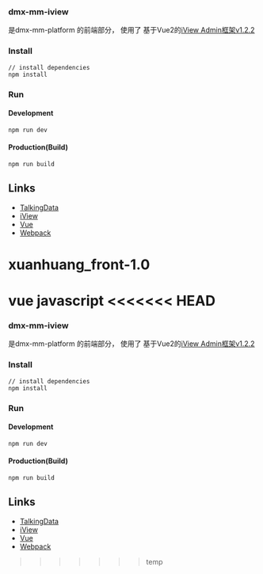 ### dmx-mm-iview 
是dmx-mm-platform 的前端部分，
使用了 基于Vue2的[iView Admin框架v1.2.2](https://iview.github.io/iview-admin)

### Install
```bush
// install dependencies
npm install
```
### Run
#### Development
```bush
npm run dev
```
#### Production(Build)
```bush
npm run build
```

## Links

- [TalkingData](https://github.com/TalkingData)
- [iView](https://github.com/iview/iview)
- [Vue](https://github.com/vuejs/vue)
- [Webpack](https://github.com/webpack/webpack)

# xuanhuang_front-1.0
vue javascript
<<<<<<< HEAD
=======
### dmx-mm-iview 
是dmx-mm-platform 的前端部分，
使用了 基于Vue2的[iView Admin框架v1.2.2](https://iview.github.io/iview-admin)

### Install
```bush
// install dependencies
npm install
```
### Run
#### Development
```bush
npm run dev
```
#### Production(Build)
```bush
npm run build
```

## Links

- [TalkingData](https://github.com/TalkingData)
- [iView](https://github.com/iview/iview)
- [Vue](https://github.com/vuejs/vue)
- [Webpack](https://github.com/webpack/webpack)
>>>>>>> temp

